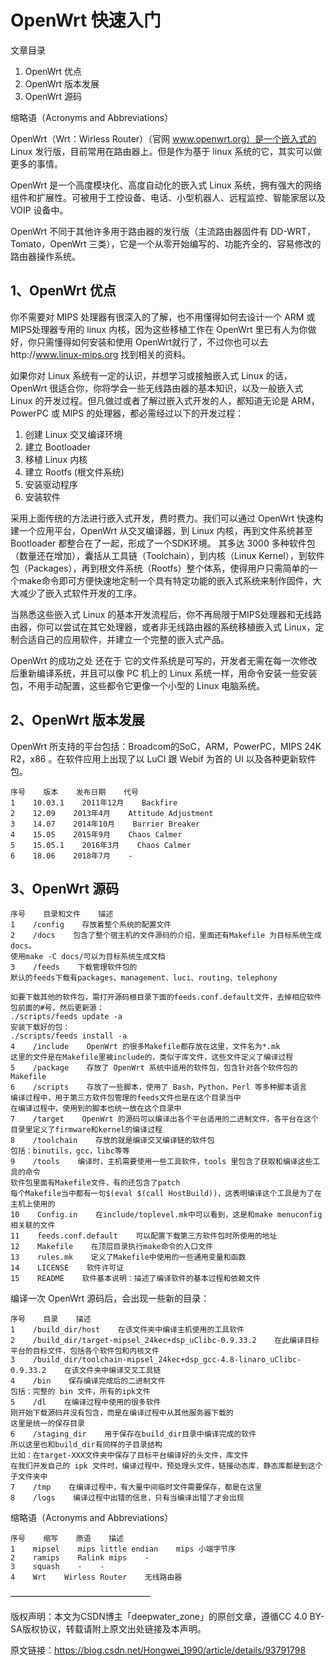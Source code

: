 # OpenWrt 快速入门

文章目录
1. OpenWrt 优点
1. OpenWrt 版本发展
1. OpenWrt 源码

缩略语（Acronyms and Abbreviations）

OpenWrt（Wrt：Wirless Router）（官网 www.openwrt.org）是一个嵌入式的 Linux 发行版，目前常用在路由器上。但是作为基于 linux 系统的它，其实可以做更多的事情。

OpenWrt 是一个高度模块化、高度自动化的嵌入式 Linux 系统，拥有强大的网络组件和扩展性。可被用于工控设备、电话、小型机器人、远程监控、智能家居以及 VOIP 设备中。

OpenWrt 不同于其他许多用于路由器的发行版（主流路由器固件有 DD-WRT，Tomato，OpenWrt 三类），它是一个从零开始编写的、功能齐全的、容易修改的路由器操作系统。

## 1、OpenWrt 优点 ##

你不需要对 MIPS 处理器有很深入的了解，也不用懂得如何去设计一个 ARM 或 MIPS处理器专用的 linux 内核，因为这些移植工作在 OpenWrt 里已有人为你做好，你只需懂得如何安装和使用 OpenWrt就行了，不过你也可以去http://www.linux-mips.org 找到相关的资料。

如果你对 Linux 系统有一定的认识，并想学习或接触嵌入式 Linux 的话，OpenWrt 很适合你，你将学会一些无线路由器的基本知识，以及一般嵌入式 Linux 的开发过程。但凡做过或者了解过嵌入式开发的人，都知道无论是 ARM，PowerPC 或 MIPS 的处理器，都必需经过以下的开发过程：

1. 创建 Linux 交叉编译环境
1. 建立 Bootloader
1. 移植 Linux 内核
1. 建立 Rootfs (根文件系统)
1. 安装驱动程序
1. 安装软件

采用上面传统的方法进行嵌入式开发，费时费力。我们可以通过 OpenWrt 快速构建一个应用平台，OpenWrt 从交叉编译器，到 Linux 内核，再到文件系统甚至 Bootloader 都整合在了一起，形成了一个SDK环境。
其多达 3000 多种软件包（数量还在增加），囊括从工具链（Toolchain），到内核（Linux Kernel），到软件包（Packages），再到根文件系统（Rootfs）整个体系，使得用户只需简单的一个make命令即可方便快速地定制一个具有特定功能的嵌入式系统来制作固件，大大减少了嵌入式软件开发的工序。

当熟悉这些嵌入式 Linux 的基本开发流程后，你不再局限于MIPS处理器和无线路由器，你可以尝试在其它处理器，或者非无线路由器的系统移植嵌入式 Linux，定制合适自己的应用软件，并建立一个完整的嵌入式产品。

OpenWrt 的成功之处 还在于 它的文件系统是可写的，开发者无需在每一次修改后重新编译系统，并且可以像 PC 机上的 Linux 系统一样，用命令安装一些安装包，不用手动配置，这些都令它更像一个小型的 Linux 电脑系统。

## 2、OpenWrt 版本发展 ##

OpenWrt 所支持的平台包括：Broadcom的SoC，ARM，PowerPC，MIPS 24K R2，x86 。在软件应用上出现了以 LuCI 跟 Webif 为首的 UI 以及各种更新软件包。

```
序号    版本    发布日期    代号
1    10.03.1    2011年12月    Backfire
2    12.09    2013年4月    Attitude Adjustment
3    14.07    2014年10月    Barrier Breaker
4    15.05    2015年9月    Chaos Calmer
5    15.05.1    2016年3月    Chaos Calmer
6    18.06    2018年7月    -
```

## 3、OpenWrt 源码 ##

```
序号    目录和文件    描述
1    /config    存放着整个系统的配置文件
2    /docs    包含了整个宿主机的文件源码的介绍，里面还有Makefile 为目标系统生成 docs。
使用make -C docs/可以为目标系统生成文档
3    /feeds    下载管理软件包的
默认的feeds下载有packages、management、luci、routing、telephony

如要下载其他的软件包，需打开源码根目录下面的feeds.conf.default文件，去掉相应软件包前面的#号，然后更新源：
./scripts/feeds update -a
安装下载好的包：
./scripts/feeds install -a
4    /include    OpenWrt 的很多Makefile都存放在这里，文件名为*.mk
这里的文件是在Makefile里被include的，类似于库文件，这些文件定义了编译过程
5    /package    存放了 OpenWrt 系统中适用的软件包，包含针对各个软件包的Makefile
6    /scripts    存放了一些脚本，使用了 Bash，Python，Perl 等多种脚本语言
编译过程中，用于第三方软件包管理的feeds文件也是在这个目录当中
在编译过程中，使用到的脚本也统一放在这个目录中
7    /target    OpenWrt 的源码可以编译出各个平台适用的二进制文件，各平台在这个目录里定义了firmware和kernel的编译过程
8    /toolchain    存放的就是编译交叉编译链的软件包
包括：binutils，gcc，libc等等
9    /tools    编译时，主机需要使用一些工具软件，tools 里包含了获取和编译这些工具的命令
软件包里面有Makefile文件，有的还包含了patch
每个Makefile当中都有一句$(eval $(call HostBuild))，这表明编译这个工具是为了在主机上使用的
10    Config.in    在include/toplevel.mk中可以看到，这是和make menuconfig相关联的文件
11    feeds.conf.default    可以配置下载第三方软件包时所使用的地址
12    Makefile    在顶层目录执行make命令的入口文件
13    rules.mk    定义了Makefile中使用的一些通用变量和函数
14    LICENSE    软件许可证
15    README    软件基本说明：描述了编译软件的基本过程和依赖文件
```

编译一次 OpenWrt 源码后，会出现一些新的目录：

```
序号    目录    描述
1    /build_dir/host    在该文件夹中编译主机使用的工具软件
2    /build_dir/target-mipsel_24kec+dsp_uClibc-0.9.33.2    在此编译目标平台的目标文件，包括各个软件包和内核文件
3    /build_dir/toolchain-mipsel_24kec+dsp_gcc-4.8-linaro_uClibc-0.9.33.2    在该文件夹中编译交叉工具链
4    /bin    保存编译完成后的二进制文件
包括：完整的 bin 文件，所有的ipk文件
5    /dl    在编译过程中使用的很多软件
刚开始下载源码并没有包含，而是在编译过程中从其他服务器下载的
这里是统一的保存目录
6    /staging_dir    用于保存在build_dir目录中编译完成的软件
所以这里也和build_dir有同样的子目录结构
比如：在target-XXX文件夹中保存了目标平台编译好的头文件，库文件
在我们开发自己的 ipk 文件时，编译过程中，预处理头文件，链接动态库，静态库都是到这个子文件夹中
7    /tmp    在编译过程中，有大量中间临时文件需要保存，都是在这里
8    /logs    编译过程中出错的信息，只有当编译出错了才会出现
```

缩略语（Acronyms and Abbreviations）

```
序号    缩写    原语    描述
1    mipsel    mips little endian    mips 小端字节序
2    ramips    Ralink mips    -
3    squash    -    -
4    Wrt    Wirless Router    无线路由器
```

————————————————

版权声明：本文为CSDN博主「deepwater_zone」的原创文章，遵循CC 4.0 BY-SA版权协议，转载请附上原文出处链接及本声明。

原文链接：https://blog.csdn.net/Hongwei_1990/article/details/93791798